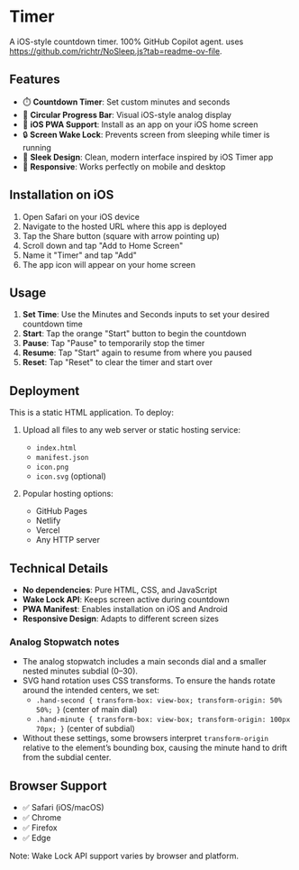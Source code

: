 # Timer

A iOS-style countdown timer. 100% GitHub Copilot agent. uses https://github.com/richtr/NoSleep.js?tab=readme-ov-file.

## Features

- ⏱️ **Countdown Timer**: Set custom minutes and seconds
- 🔄 **Circular Progress Bar**: Visual iOS-style analog display
- 📱 **iOS PWA Support**: Install as an app on your iOS home screen
- 🔒 **Screen Wake Lock**: Prevents screen from sleeping while timer is running
- 🎨 **Sleek Design**: Clean, modern interface inspired by iOS Timer app
- 📱 **Responsive**: Works perfectly on mobile and desktop

## Installation on iOS

1. Open Safari on your iOS device
2. Navigate to the hosted URL where this app is deployed
3. Tap the Share button (square with arrow pointing up)
4. Scroll down and tap "Add to Home Screen"
5. Name it "Timer" and tap "Add"
6. The app icon will appear on your home screen

## Usage

1. **Set Time**: Use the Minutes and Seconds inputs to set your desired countdown time
2. **Start**: Tap the orange "Start" button to begin the countdown
3. **Pause**: Tap "Pause" to temporarily stop the timer
4. **Resume**: Tap "Start" again to resume from where you paused
5. **Reset**: Tap "Reset" to clear the timer and start over

## Deployment

This is a static HTML application. To deploy:

1. Upload all files to any web server or static hosting service:
   - `index.html`
   - `manifest.json`
   - `icon.png`
   - `icon.svg` (optional)

2. Popular hosting options:
   - GitHub Pages
   - Netlify
   - Vercel
   - Any HTTP server

## Technical Details

- **No dependencies**: Pure HTML, CSS, and JavaScript
- **Wake Lock API**: Keeps screen active during countdown
- **PWA Manifest**: Enables installation on iOS and Android
- **Responsive Design**: Adapts to different screen sizes

### Analog Stopwatch notes

- The analog stopwatch includes a main seconds dial and a smaller nested minutes subdial (0–30).
- SVG hand rotation uses CSS transforms. To ensure the hands rotate around the intended centers, we set:
   - `.hand-second { transform-box: view-box; transform-origin: 50% 50%; }` (center of main dial)
   - `.hand-minute { transform-box: view-box; transform-origin: 100px 70px; }` (center of subdial)
- Without these settings, some browsers interpret `transform-origin` relative to the element’s bounding box, causing the minute hand to drift from the subdial center.

## Browser Support

- ✅ Safari (iOS/macOS)
- ✅ Chrome
- ✅ Firefox
- ✅ Edge

Note: Wake Lock API support varies by browser and platform.
